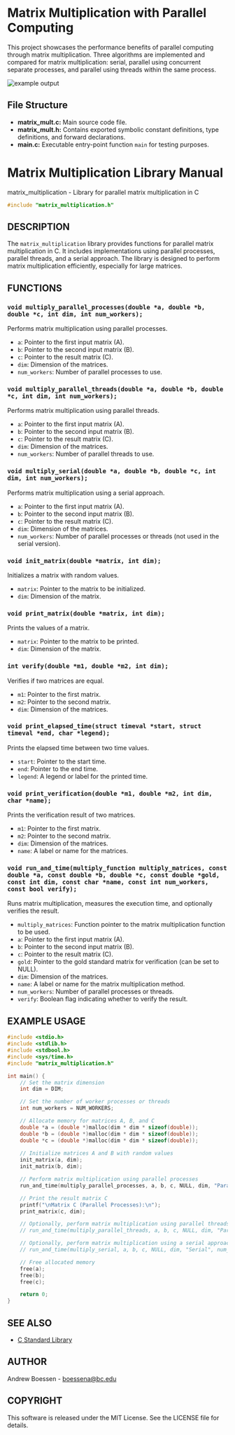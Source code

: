 # Matrix Multiplication with Parallel Computing

This project showcases the performance benefits of parallel computing through matrix multiplication. Three algorithms are implemented and compared for matrix multiplication: serial, parallel using concurrent separate processes, and parallel using threads within the same process.

![example output](https://github.com/AndrewBoessen/PA8-Parallel-Matrix-Multiplication/blob/main/parallel_matmul.png)

## File Structure

- **matrix_mult.c:** Main source code file.
- **matrix_mult.h:** Contains exported symbolic constant definitions, type definitions, and forward declarations.
- **main.c:** Executable entry-point function `main` for testing purposes.

# Matrix Multiplication Library Manual

matrix_multiplication - Library for parallel matrix multiplication in C
```c
#include "matrix_multiplication.h"
```

## DESCRIPTION

The `matrix_multiplication` library provides functions for parallel matrix multiplication in C. It includes implementations using parallel processes, parallel threads, and a serial approach. The library is designed to perform matrix multiplication efficiently, especially for large matrices.

## FUNCTIONS

### `void multiply_parallel_processes(double *a, double *b, double *c, int dim, int num_workers);`

Performs matrix multiplication using parallel processes.

- `a`: Pointer to the first input matrix (A).
- `b`: Pointer to the second input matrix (B).
- `c`: Pointer to the result matrix (C).
- `dim`: Dimension of the matrices.
- `num_workers`: Number of parallel processes to use.

### `void multiply_parallel_threads(double *a, double *b, double *c, int dim, int num_workers);`

Performs matrix multiplication using parallel threads.

- `a`: Pointer to the first input matrix (A).
- `b`: Pointer to the second input matrix (B).
- `c`: Pointer to the result matrix (C).
- `dim`: Dimension of the matrices.
- `num_workers`: Number of parallel threads to use.

### `void multiply_serial(double *a, double *b, double *c, int dim, int num_workers);`

Performs matrix multiplication using a serial approach.

- `a`: Pointer to the first input matrix (A).
- `b`: Pointer to the second input matrix (B).
- `c`: Pointer to the result matrix (C).
- `dim`: Dimension of the matrices.
- `num_workers`: Number of parallel processes or threads (not used in the serial version).

### `void init_matrix(double *matrix, int dim);`

Initializes a matrix with random values.

- `matrix`: Pointer to the matrix to be initialized.
- `dim`: Dimension of the matrix.

### `void print_matrix(double *matrix, int dim);`

Prints the values of a matrix.

- `matrix`: Pointer to the matrix to be printed.
- `dim`: Dimension of the matrix.

### `int verify(double *m1, double *m2, int dim);`

Verifies if two matrices are equal.

- `m1`: Pointer to the first matrix.
- `m2`: Pointer to the second matrix.
- `dim`: Dimension of the matrices.

### `void print_elapsed_time(struct timeval *start, struct timeval *end, char *legend);`

Prints the elapsed time between two time values.

- `start`: Pointer to the start time.
- `end`: Pointer to the end time.
- `legend`: A legend or label for the printed time.

### `void print_verification(double *m1, double *m2, int dim, char *name);`

Prints the verification result of two matrices.

- `m1`: Pointer to the first matrix.
- `m2`: Pointer to the second matrix.
- `dim`: Dimension of the matrices.
- `name`: A label or name for the matrices.

### `void run_and_time(multiply_function multiply_matrices, const double *a, const double *b, double *c, const double *gold, const int dim, const char *name, const int num_workers, const bool verify);`

Runs matrix multiplication, measures the execution time, and optionally verifies the result.

- `multiply_matrices`: Function pointer to the matrix multiplication function to be used.
- `a`: Pointer to the first input matrix (A).
- `b`: Pointer to the second input matrix (B).
- `c`: Pointer to the result matrix (C).
- `gold`: Pointer to the gold standard matrix for verification (can be set to NULL).
- `dim`: Dimension of the matrices.
- `name`: A label or name for the matrix multiplication method.
- `num_workers`: Number of parallel processes or threads.
- `verify`: Boolean flag indicating whether to verify the result.

## EXAMPLE USAGE

```c
#include <stdio.h>
#include <stdlib.h>
#include <stdbool.h>
#include <sys/time.h>
#include "matrix_multiplication.h"

int main() {
    // Set the matrix dimension
    int dim = DIM;

    // Set the number of worker processes or threads
    int num_workers = NUM_WORKERS;

    // Allocate memory for matrices A, B, and C
    double *a = (double *)malloc(dim * dim * sizeof(double));
    double *b = (double *)malloc(dim * dim * sizeof(double));
    double *c = (double *)malloc(dim * dim * sizeof(double));
    
    // Initialize matrices A and B with random values
    init_matrix(a, dim);
    init_matrix(b, dim);

    // Perform matrix multiplication using parallel processes
    run_and_time(multiply_parallel_processes, a, b, c, NULL, dim, "Parallel Processes", num_workers, true);

    // Print the result matrix C
    printf("\nMatrix C (Parallel Processes):\n");
    print_matrix(c, dim);

    // Optionally, perform matrix multiplication using parallel threads
    // run_and_time(multiply_parallel_threads, a, b, c, NULL, dim, "Parallel Threads", num_workers, true);

    // Optionally, perform matrix multiplication using a serial approach
    // run_and_time(multiply_serial, a, b, c, NULL, dim, "Serial", num_workers, true);

    // Free allocated memory
    free(a);
    free(b);
    free(c);

    return 0;
}
```

## SEE ALSO

- [C Standard Library](https://en.cppreference.com/w/c/header)

## AUTHOR

Andrew Boessen - boessena@bc.edu

## COPYRIGHT

This software is released under the MIT License. See the LICENSE file for details.
